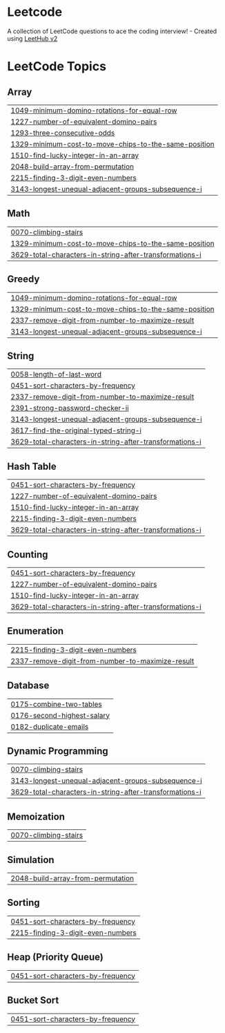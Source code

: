 # Leetcode
A collection of LeetCode questions to ace the coding interview! - Created using [LeetHub v2](https://github.com/arunbhardwaj/LeetHub-2.0)

<!---LeetCode Topics Start-->
# LeetCode Topics
## Array
|  |
| ------- |
| [1049-minimum-domino-rotations-for-equal-row](https://github.com/Taha-Saleem-43/Leetcode/tree/master/1049-minimum-domino-rotations-for-equal-row) |
| [1227-number-of-equivalent-domino-pairs](https://github.com/Taha-Saleem-43/Leetcode/tree/master/1227-number-of-equivalent-domino-pairs) |
| [1293-three-consecutive-odds](https://github.com/Taha-Saleem-43/Leetcode/tree/master/1293-three-consecutive-odds) |
| [1329-minimum-cost-to-move-chips-to-the-same-position](https://github.com/Taha-Saleem-43/Leetcode/tree/master/1329-minimum-cost-to-move-chips-to-the-same-position) |
| [1510-find-lucky-integer-in-an-array](https://github.com/Taha-Saleem-43/Leetcode/tree/master/1510-find-lucky-integer-in-an-array) |
| [2048-build-array-from-permutation](https://github.com/Taha-Saleem-43/Leetcode/tree/master/2048-build-array-from-permutation) |
| [2215-finding-3-digit-even-numbers](https://github.com/Taha-Saleem-43/Leetcode/tree/master/2215-finding-3-digit-even-numbers) |
| [3143-longest-unequal-adjacent-groups-subsequence-i](https://github.com/Taha-Saleem-43/Leetcode/tree/master/3143-longest-unequal-adjacent-groups-subsequence-i) |
## Math
|  |
| ------- |
| [0070-climbing-stairs](https://github.com/Taha-Saleem-43/Leetcode/tree/master/0070-climbing-stairs) |
| [1329-minimum-cost-to-move-chips-to-the-same-position](https://github.com/Taha-Saleem-43/Leetcode/tree/master/1329-minimum-cost-to-move-chips-to-the-same-position) |
| [3629-total-characters-in-string-after-transformations-i](https://github.com/Taha-Saleem-43/Leetcode/tree/master/3629-total-characters-in-string-after-transformations-i) |
## Greedy
|  |
| ------- |
| [1049-minimum-domino-rotations-for-equal-row](https://github.com/Taha-Saleem-43/Leetcode/tree/master/1049-minimum-domino-rotations-for-equal-row) |
| [1329-minimum-cost-to-move-chips-to-the-same-position](https://github.com/Taha-Saleem-43/Leetcode/tree/master/1329-minimum-cost-to-move-chips-to-the-same-position) |
| [2337-remove-digit-from-number-to-maximize-result](https://github.com/Taha-Saleem-43/Leetcode/tree/master/2337-remove-digit-from-number-to-maximize-result) |
| [3143-longest-unequal-adjacent-groups-subsequence-i](https://github.com/Taha-Saleem-43/Leetcode/tree/master/3143-longest-unequal-adjacent-groups-subsequence-i) |
## String
|  |
| ------- |
| [0058-length-of-last-word](https://github.com/Taha-Saleem-43/Leetcode/tree/master/0058-length-of-last-word) |
| [0451-sort-characters-by-frequency](https://github.com/Taha-Saleem-43/Leetcode/tree/master/0451-sort-characters-by-frequency) |
| [2337-remove-digit-from-number-to-maximize-result](https://github.com/Taha-Saleem-43/Leetcode/tree/master/2337-remove-digit-from-number-to-maximize-result) |
| [2391-strong-password-checker-ii](https://github.com/Taha-Saleem-43/Leetcode/tree/master/2391-strong-password-checker-ii) |
| [3143-longest-unequal-adjacent-groups-subsequence-i](https://github.com/Taha-Saleem-43/Leetcode/tree/master/3143-longest-unequal-adjacent-groups-subsequence-i) |
| [3617-find-the-original-typed-string-i](https://github.com/Taha-Saleem-43/Leetcode/tree/master/3617-find-the-original-typed-string-i) |
| [3629-total-characters-in-string-after-transformations-i](https://github.com/Taha-Saleem-43/Leetcode/tree/master/3629-total-characters-in-string-after-transformations-i) |
## Hash Table
|  |
| ------- |
| [0451-sort-characters-by-frequency](https://github.com/Taha-Saleem-43/Leetcode/tree/master/0451-sort-characters-by-frequency) |
| [1227-number-of-equivalent-domino-pairs](https://github.com/Taha-Saleem-43/Leetcode/tree/master/1227-number-of-equivalent-domino-pairs) |
| [1510-find-lucky-integer-in-an-array](https://github.com/Taha-Saleem-43/Leetcode/tree/master/1510-find-lucky-integer-in-an-array) |
| [2215-finding-3-digit-even-numbers](https://github.com/Taha-Saleem-43/Leetcode/tree/master/2215-finding-3-digit-even-numbers) |
| [3629-total-characters-in-string-after-transformations-i](https://github.com/Taha-Saleem-43/Leetcode/tree/master/3629-total-characters-in-string-after-transformations-i) |
## Counting
|  |
| ------- |
| [0451-sort-characters-by-frequency](https://github.com/Taha-Saleem-43/Leetcode/tree/master/0451-sort-characters-by-frequency) |
| [1227-number-of-equivalent-domino-pairs](https://github.com/Taha-Saleem-43/Leetcode/tree/master/1227-number-of-equivalent-domino-pairs) |
| [1510-find-lucky-integer-in-an-array](https://github.com/Taha-Saleem-43/Leetcode/tree/master/1510-find-lucky-integer-in-an-array) |
| [3629-total-characters-in-string-after-transformations-i](https://github.com/Taha-Saleem-43/Leetcode/tree/master/3629-total-characters-in-string-after-transformations-i) |
## Enumeration
|  |
| ------- |
| [2215-finding-3-digit-even-numbers](https://github.com/Taha-Saleem-43/Leetcode/tree/master/2215-finding-3-digit-even-numbers) |
| [2337-remove-digit-from-number-to-maximize-result](https://github.com/Taha-Saleem-43/Leetcode/tree/master/2337-remove-digit-from-number-to-maximize-result) |
## Database
|  |
| ------- |
| [0175-combine-two-tables](https://github.com/Taha-Saleem-43/Leetcode/tree/master/0175-combine-two-tables) |
| [0176-second-highest-salary](https://github.com/Taha-Saleem-43/Leetcode/tree/master/0176-second-highest-salary) |
| [0182-duplicate-emails](https://github.com/Taha-Saleem-43/Leetcode/tree/master/0182-duplicate-emails) |
## Dynamic Programming
|  |
| ------- |
| [0070-climbing-stairs](https://github.com/Taha-Saleem-43/Leetcode/tree/master/0070-climbing-stairs) |
| [3143-longest-unequal-adjacent-groups-subsequence-i](https://github.com/Taha-Saleem-43/Leetcode/tree/master/3143-longest-unequal-adjacent-groups-subsequence-i) |
| [3629-total-characters-in-string-after-transformations-i](https://github.com/Taha-Saleem-43/Leetcode/tree/master/3629-total-characters-in-string-after-transformations-i) |
## Memoization
|  |
| ------- |
| [0070-climbing-stairs](https://github.com/Taha-Saleem-43/Leetcode/tree/master/0070-climbing-stairs) |
## Simulation
|  |
| ------- |
| [2048-build-array-from-permutation](https://github.com/Taha-Saleem-43/Leetcode/tree/master/2048-build-array-from-permutation) |
## Sorting
|  |
| ------- |
| [0451-sort-characters-by-frequency](https://github.com/Taha-Saleem-43/Leetcode/tree/master/0451-sort-characters-by-frequency) |
| [2215-finding-3-digit-even-numbers](https://github.com/Taha-Saleem-43/Leetcode/tree/master/2215-finding-3-digit-even-numbers) |
## Heap (Priority Queue)
|  |
| ------- |
| [0451-sort-characters-by-frequency](https://github.com/Taha-Saleem-43/Leetcode/tree/master/0451-sort-characters-by-frequency) |
## Bucket Sort
|  |
| ------- |
| [0451-sort-characters-by-frequency](https://github.com/Taha-Saleem-43/Leetcode/tree/master/0451-sort-characters-by-frequency) |
<!---LeetCode Topics End-->